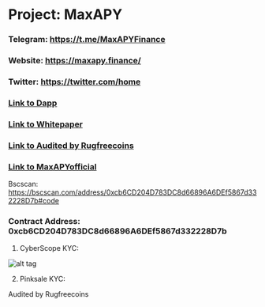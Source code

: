 # Project: MaxAPY

### Telegram: https://t.me/MaxAPYFinance
### Website: https://maxapy.finance/
### Twitter: https://twitter.com/home
### [Link to Dapp](https://app.maxapy.finance/dashboard)
### [Link to Whitepaper](https://maxapy.gitbook.io/maxapy/)
### [Link to Audited by Rugfreecoins](https://github.com/Rugfreecoins/Smart-Contract-Audits/blob/main/MaxAPY%20Token%20Audit.pdf)
### [Link to MaxAPYofficial](https://t.me/MaxAPYofficial)


Bscscan: https://bscscan.com/address/0xcb6CD204D783DC8d66896A6DEf5867d332228D7b#code

### Contract Address: 0xcb6CD204D783DC8d66896A6DEf5867d332228D7b

1. CyberScope KYC:

![alt tag](https://github.com/coinscope-co/kyc/blob/main/mapy/kyc.png)

2. Pinksale KYC:

Audited by Rugfreecoins

  


